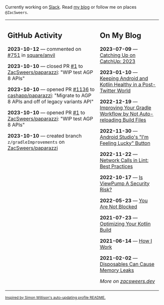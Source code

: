 Currently working on [Slack](https://slack.com/). Read [my blog](https://zacsweers.dev/) or follow me on places `@ZacSweers`.

<table><tr><td valign="top" width="60%">

## GitHub Activity
<!-- githubActivity starts -->
**2023-10-12** — commented on [#751](https://github.com/square/anvil/issues/751#issuecomment-1760476865) in [square/anvil](https://github.com/square/anvil)

**2023-10-10** — closed PR [#1](https://github.com/ZacSweers/paparazzi/pull/1) to [ZacSweers/paparazzi](https://github.com/ZacSweers/paparazzi): "WIP test AGP 8 APIs"

**2023-10-10** — opened PR [#1136](https://github.com/cashapp/paparazzi/pull/1136) to [cashapp/paparazzi](https://github.com/cashapp/paparazzi): "Migrate to AGP 8 APIs and off of legacy variants API"

**2023-10-10** — opened PR [#1](https://github.com/ZacSweers/paparazzi/pull/1) to [ZacSweers/paparazzi](https://github.com/ZacSweers/paparazzi): "WIP test AGP 8 APIs"

**2023-10-10** — created branch `z/gradleImprovements` on [ZacSweers/paparazzi](https://github.com/ZacSweers/paparazzi)
<!-- githubActivity ends -->
</td><td valign="top" width="40%">

## On My Blog
<!-- blog starts -->
**2023-07-09** — [Catching Up on CatchUp: 2023](https://www.zacsweers.dev/catching-up-on-catchup-2023/)

**2023-01-10** — [Keeping Android and Kotlin Healthy in a Post-Twitter World](https://www.zacsweers.dev/keeping-android-healthy/)

**2022-12-19** — [Improving Your Gradle Workflow by Not Auto-reloading Build Files](https://www.zacsweers.dev/improving-your-workflow-by-not-auto-reloading-build-files/)

**2022-11-30** — [Android Studio's "I'm Feeling Lucky" Button](https://www.zacsweers.dev/android-studios-im-feeling-lucky-button/)

**2022-11-22** — [Network Calls in Lint: Best Practices](https://www.zacsweers.dev/network-calls-in-lint-best-practices/)

**2022-10-17** — [Is ViewPump A Security Risk?](https://www.zacsweers.dev/is-viewpump-a-security-risk/)

**2022-05-23** — [You Are Not Blocked](https://www.zacsweers.dev/you-are-not-blocked/)

**2021-07-23** — [Optimizing Your Kotlin Build](https://www.zacsweers.dev/optimizing-your-kotlin-build/)

**2021-06-14** — [How I Work](https://www.zacsweers.dev/how-i-work/)

**2021-02-02** — [Disposables Can Cause Memory Leaks](https://www.zacsweers.dev/disposables-can-cause-memory-leaks/)
<!-- blog ends -->
_More on [zacsweers.dev](https://zacsweers.dev/)_
</td></tr></table>

<sub><a href="https://simonwillison.net/2020/Jul/10/self-updating-profile-readme/">Inspired by Simon Willison's auto-updating profile README.</a></sub>